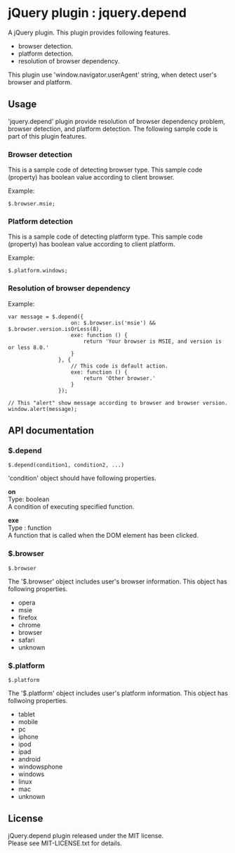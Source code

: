 jQuery plugin : jquery.depend
==========================

A jQuery plugin. This plugin provides following features. 

 * browser detection.
 * platform detection.
 * resolution of browser dependency.

This plugin use 'window.navigator.userAgent' string, when detect user's browser and platform.


Usage
--------------------------

'jquery.depend' plugin provide resolution of browser dependency problem, browser detection, and platform detection. The following sample code is part of this plugin features.

### Browser detection

This is a sample code of detecting browser type. This sample code (property) has boolean value according to client browser.

Example:

    $.browser.msie;

### Platform detection

This is a sample code of detecting platform type. This sample code (property) has boolean value according to client platform.

Example:

    $.platform.windows;

### Resolution of browser dependency

Example:  

    var message = $.depend({
                        on: $.browser.is('msie') && $.browser.version.isOrLess(8),
                        exe: function () {
                            return 'Your browser is MSIE, and version is or less 8.0.'
                        }
                    }, {
                        // This code is default action.
                        exe: function () {
                            return 'Other browser.'
                        }
                    });
    
    // This "alert" show message according to browser and browser version.
    window.alert(message);


API documentation
--------------------------

### $.depend  

    $.depend(condition1, condition2, ...)

'condition' object should have following properties.

**on**  
Type: boolean  
A condition of executing specified function.  

**exe**  
Type : function  
A function that is called when the DOM element has been clicked.  

### $.browser

    $.browser

The '$.browser' object includes user's browser information.
This object has following properties.

 * opera
 * msie
 * firefox
 * chrome
 * browser
 * safari
 * unknown

### $.platform  

    $.platform

The '$.platform' object includes user's platform information.
This object has follwoing properties.

 * tablet
 * mobile
 * pc
 * iphone
 * ipod
 * ipad
 * android
 * windowsphone
 * windows
 * linux
 * mac
 * unknown


License
--------------------------
jQuery.depend plugin released under the MIT license.  
Please see MIT-LICENSE.txt for details.
